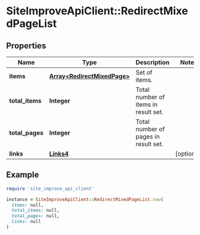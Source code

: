 # SiteImproveApiClient::RedirectMixedPageList

## Properties

| Name | Type | Description | Notes |
| ---- | ---- | ----------- | ----- |
| **items** | [**Array&lt;RedirectMixedPage&gt;**](RedirectMixedPage.md) | Set of items. |  |
| **total_items** | **Integer** | Total number of items in result set. |  |
| **total_pages** | **Integer** | Total number of pages in result set. |  |
| **links** | [**Links4**](Links4.md) |  | [optional] |

## Example

```ruby
require 'site_improve_api_client'

instance = SiteImproveApiClient::RedirectMixedPageList.new(
  items: null,
  total_items: null,
  total_pages: null,
  links: null
)
```

